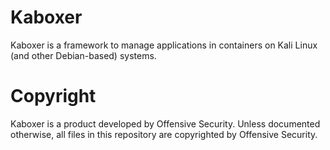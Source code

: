 # Kaboxer

Kaboxer is a framework to manage applications in containers on
Kali Linux (and other Debian-based) systems.

# Copyright

Kaboxer is a product developed by Offensive Security. Unless
documented otherwise, all files in this repository are copyrighted
by Offensive Security.
